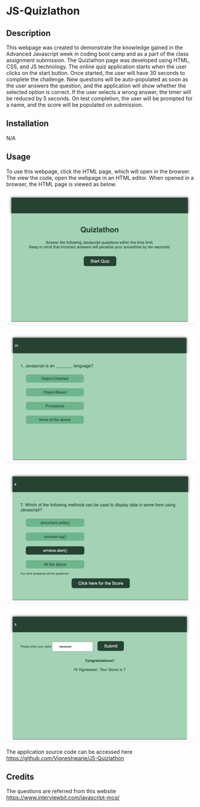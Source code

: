 # JS-Quizlathon

## Description

This webpage was created to demonstrate the knowledge gained in the Advanced Javascript week in coding boot camp and as a part of the class assignment submission. The Quizlathon page was developed using HTML, CSS, and JS technology. The online quiz application starts when the user clicks on the start button. Once started, the user will have 30 seconds to complete the challenge. New questions will be auto-populated as soon as the user answers the question, and the application will show whether the selected option is correct. If the user selects a wrong answer, the timer will be reduced by 5 seconds. On test completion, the user will be prompted for a name, and the score will be populated on submission.

## Installation

N/A

## Usage

To use this webpage, click the HTML page, which will open in the browser. The view the code, open the webpage in an HTML editor. When opened in a browser, the HTML page is viewed as below.

![Alt text](assets/images/main.png)

![Alt text](assets/images/Image1.png)

![Alt text](assets/images/Image2.png)

![Alt text](assets/images/Image3.png)

The application source code can be accessed here https://github.com/Vigneshwarie/JS-Quizlathon

## Credits

The questions are referred from this website https://www.interviewbit.com/javascript-mcq/
